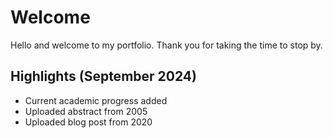 # Welcome
Hello and welcome to my portfolio. 
Thank you for taking the time to stop by.

## Highlights (September 2024)
* Current academic progress added
* Uploaded abstract from 2005
* Uploaded blog post from 2020
